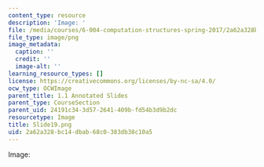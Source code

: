 ```yaml
---
content_type: resource
description: 'Image: '
file: /media/courses/6-004-computation-structures-spring-2017/2a62a328bc14dbab68c0383db38c10a5_Slide19.png
file_type: image/png
image_metadata:
  caption: ''
  credit: ''
  image-alt: ''
learning_resource_types: []
license: https://creativecommons.org/licenses/by-nc-sa/4.0/
ocw_type: OCWImage
parent_title: 1.1 Annotated Slides
parent_type: CourseSection
parent_uid: 24191c34-3d57-2641-409b-fd54b3d9b2dc
resourcetype: Image
title: Slide19.png
uid: 2a62a328-bc14-dbab-68c0-383db38c10a5
---
```

Image: 